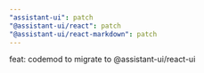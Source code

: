 ```yaml
---
"assistant-ui": patch
"@assistant-ui/react": patch
"@assistant-ui/react-markdown": patch
---
```


feat: codemod to migrate to @assistant-ui/react-ui
